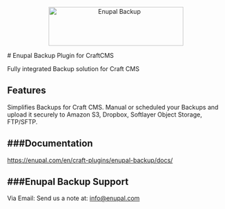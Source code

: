 <p align="center">
	<a href="https://enupal.com/craft-plugins/enupal-backup/docs/" target="_blank">
	<img width="312" height="90" src="https://enupal.com/assets/docs/final-backup-morado.svg" alt="Enupal Backup"></a>
</p>
# Enupal Backup Plugin for CraftCMS

Fully integrated Backup solution for Craft CMS

## Features

Simplifies Backups for Craft CMS. Manual or scheduled your Backups and upload it securely to Amazon S3, Dropbox, Softlayer Object Storage, FTP/SFTP.

###Documentation
------------------------------------------------------------

https://enupal.com/en/craft-plugins/enupal-backup/docs/

###Enupal Backup Support
------------------------------------------------------------

Via Email:
Send us a note at: info@enupal.com




